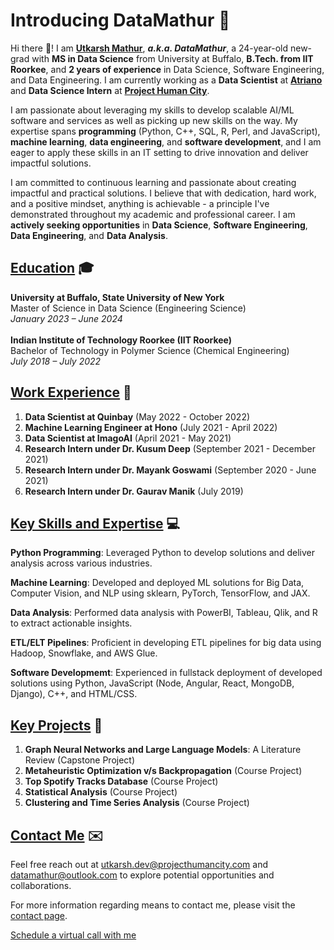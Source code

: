 # Introducing DataMathur 🍵

Hi there 👋! I am **[Utkarsh Mathur](https://datamathur.github.io/)**, ***a.k.a. DataMathur***, a 24-year-old new-grad with **MS in Data Science** from University at Buffalo, **B.Tech. from IIT Roorkee**, and **2 years of experience** in Data Science, Software Engineering, and Data Engineering. I am currently working as a **Data Scientist** at **[Atriano](https://www.atriano.com/)** and **Data Science Intern** at **[Project Human City](https://www.projecthumancity.com/)**.

I am passionate about leveraging my skills to develop scalable AI/ML software and services as well as picking up new skills on the way. My expertise spans **programming** (Python, C++, SQL, R, Perl, and JavaScript), **machine learning**, **data engineering**, and **software development**, and I am eager to apply these skills in an IT setting to drive innovation and deliver impactful solutions.

I am committed to continuous learning and passionate about creating impactful and practical solutions. I believe that with dedication, hard work, and a positive mindset, anything is achievable - a principle I've demonstrated throughout my academic and professional career. I am **actively seeking opportunities** in **Data Science**, **Software Engineering**, **Data Engineering**, and **Data Analysis**.

## [Education](https://datamathur.github.io/#edu) 🎓

**University at Buffalo, State University of New York**<br>
Master of Science in Data Science (Engineering Science)<br>
*January 2023 – June 2024*
<br><br>
**Indian Institute of Technology Roorkee (IIT Roorkee)**<br>
Bachelor of Technology in Polymer Science (Chemical Engineering)<br>
*July 2018 – July 2022*

## [Work Experience](https://datamathur.github.io/#work) 💼

1. **Data Scientist at Quinbay** (May 2022 - October 2022)
2. **Machine Learning Engineer at Hono** (July 2021 - April 2022)
3. **Data Scientist at ImagoAI** (April 2021 - May 2021)
4. **Research Intern under Dr. Kusum Deep** (September 2021 - December 2021)
5. **Research Intern under Dr. Mayank Goswami** (September 2020 - June 2021)
6. **Research Intern under Dr. Gaurav Manik** (July 2019)


## [Key Skills and Expertise](https://datamathur.github.io/#skills) 💻
**Python Programming**: Leveraged Python to develop solutions and deliver analysis across various industries.

**Machine Learning**: Developed and deployed ML solutions for Big Data, Computer Vision, and NLP using sklearn, PyTorch, TensorFlow, and JAX.

**Data Analysis**: Performed data analysis with PowerBI, Tableau, Qlik, and R to extract actionable insights.

**ETL/ELT Pipelines**: Proficient in developing ETL pipelines for big data using Hadoop, Snowflake, and AWS Glue.

**Software Developmemt**: Experienced in fullstack deployment of developed solutions using Python, JavaScript (Node, Angular, React, MongoDB, Django), C++, and HTML/CSS.


## [Key Projects](https://datamathur.github.io/#projects) 📝

1. **Graph Neural Networks and Large Language Models**: A Literature Review (Capstone Project)
2. **Metaheuristic Optimization v/s Backpropagation** (Course Project)
3. **Top Spotify Tracks Database** (Course Project)
4. **Statistical Analysis** (Course Project)
5. **Clustering and Time Series Analysis** (Course Project)


## [Contact Me](https://datamathur.github.io/#contact) ✉️

Feel free reach out at [utkarsh.dev@projecthumancity.com](mailto:utkarsh.dev@projecthumancity.com) and [datamathur@outlook.com](mailto:datamathur@outlook.com) to explore potential opportunities and collaborations.

For more information regarding means to contact me, please visit the [contact page](https://datamathur.github.io/#contact).

[Schedule a virtual call with me](https://calendly.com/datamathur/discussion_with_utkarsh_mathur)

<!--
**datamathur/datamathur** is a ✨ _special_ ✨ repository because its `README.md` (this file) appears on your GitHub profile.

Here are some ideas to get you started:

- 🔭 I’m currently working on ...
- 🌱 I’m currently learning ...
- 👯 I’m looking to collaborate on ...
- 🤔 I’m looking for help with ...
- 💬 Ask me about ...
- 📫 How to reach me: ...
- 😄 Pronouns: ...
- ⚡ Fun fact: ...
-->
